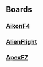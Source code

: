 ## Boards
### [AikonF4](misc/boards/AikonF4.md)
### [AlienFlight](misc/boards/AlienFlight.md)
### [ApexF7](misc/boards/ApexF7.md)